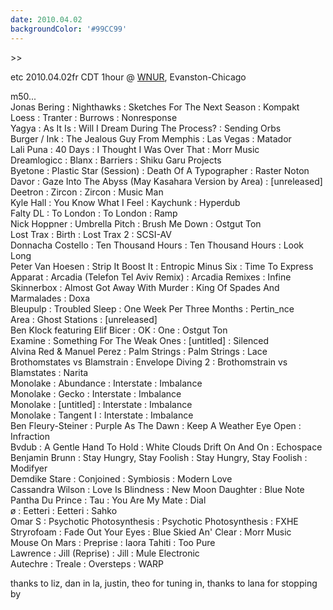 ```yaml
---
date: 2010.04.02
backgroundColor: '#99CC99'
---
```


\>>

etc 2010.04.02fr CDT 1hour @ [WNUR](http://www.wnur.org/), Evanston-Chicago  

m50...  
Jonas Bering : Nighthawks : Sketches For The Next Season : Kompakt  
Loess : Tranter : Burrows : Nonresponse  
Yagya : As It Is : Will I Dream During The Process? : Sending Orbs  
Burger / Ink : The Jealous Guy From Memphis : Las Vegas : Matador  
Lali Puna : 40 Days : I Thought I Was Over That : Morr Music  
Dreamlogicc : Blanx : Barriers : Shiku Garu Projects  
Byetone : Plastic Star (Session) : Death Of A Typographer : Raster Noton  
Davor : Gaze Into The Abyss (May Kasahara Version by Area) : \[unreleased\]  
Deetron : Zircon : Zircon : Music Man  
Kyle Hall : You Know What I Feel : Kaychunk : Hyperdub  
Falty DL : To London : To London : Ramp  
Nick Hoppner : Umbrella Pitch : Brush Me Down : Ostgut Ton  
Lost Trax : Birth : Lost Trax 2 : SCSI-AV  
Donnacha Costello : Ten Thousand Hours : Ten Thousand Hours : Look Long  
Peter Van Hoesen : Strip It Boost It : Entropic Minus Six : Time To Express  
Apparat : Arcadia (Telefon Tel Aviv Remix) : Arcadia Remixes : Infine  
Skinnerbox : Almost Got Away With Murder : King Of Spades And Marmalades : Doxa  
Bleupulp : Troubled Sleep : One Week Per Three Months : Pertin\_nce  
Area : Ghost Stations : \[unreleased\]  
Ben Klock featuring Elif Bicer : OK : One : Ostgut Ton  
Examine : Something For The Weak Ones : \[untitled\] : Silenced  
Alvina Red & Manuel Perez : Palm Strings : Palm Strings : Lace  
Brothomstates vs Blamstrain : Envelope Diving 2 : Brothomstrain vs Blamstates : Narita  
Monolake : Abundance : Interstate : Imbalance  
Monolake : Gecko : Interstate : Imbalance  
Monolake : \[untitled\] : Interstate : Imbalance  
Monolake : Tangent I : Interstate : Imbalance  
Ben Fleury-Steiner : Purple As The Dawn : Keep A Weather Eye Open : Infraction  
Bvdub : A Gentle Hand To Hold : White Clouds Drift On And On : Echospace  
Benjamin Brunn : Stay Hungry, Stay Foolish : Stay Hungry, Stay Foolish : Modifyer  
Demdike Stare : Conjoined : Symbiosis : Modern Love  
Cassandra Wilson : Love Is Blindness : New Moon Daughter : Blue Note  
Pantha Du Prince : Tau : You Are My Mate : Dial  
ø : Eetteri : Eetteri : Sahko  
Omar S : Psychotic Photosynthesis : Psychotic Photosynthesis : FXHE  
Stryrofoam : Fade Out Your Eyes : Blue Skied An' Clear : Morr Music  
Mouse On Mars : Preprise : Iaora Tahiti : Too Pure  
Lawrence : Jill (Reprise) : Jill : Mule Electronic  
Autechre : Treale : Oversteps : WARP  

thanks to liz, dan in la, justin, theo for tuning in, thanks to lana for stopping by